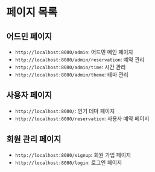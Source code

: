 # 페이지 목록

## 어드민 페이지

- `http://localhost:8080/admin`: 어드민 메인 페이지
- `http://localhost:8080/admin/reservation`: 예약 관리
- `http://localhost:8080/admin/time`: 시간 관리
- `http://localhost:8080/admin/theme`: 테마 관리

## 사용자 페이지

- `http://localhost:8080/`: 인기 테마 페이지
- `http://localhost:8080/reservation`: 사용자 예약 페이지

## 회원 관리 페이지

- `http://localhost:8080/signup`: 회원 가입 페이지
- `http://localhost:8080/login`: 로그인 페이지
